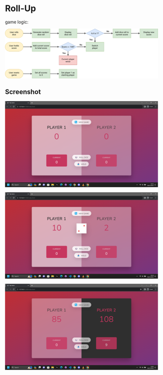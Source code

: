 # Roll-Up

game logic:

![image](https://github.com/Ayomide0123/roll-up/blob/main/pig-game-flowchart.png)

## Screenshot

![image](https://github.com/Ayomide0123/roll-up/blob/main/screenshots/landing-page.png)

![image](https://github.com/Ayomide0123/roll-up/blob/main/screenshots/gameplay.png)

![image](https://github.com/Ayomide0123/roll-up/blob/main/screenshots/gamewinner.png)
